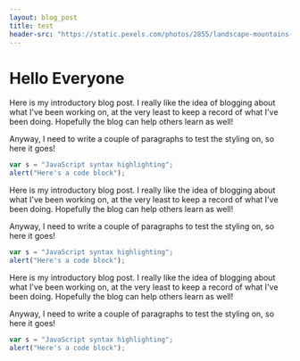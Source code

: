 ```yaml
---
layout: blog_post
title: test
header-src: "https://static.pexels.com/photos/2855/landscape-mountains-nature-lake.jpg"
---
```


# Hello Everyone

Here is my introductory blog post. I really like the idea of blogging about what I've been working on, at the very least to keep a record of what I've been doing. Hopefully the blog can help others learn as well!

Anyway, I need to write a couple of paragraphs to test the styling on, so here it goes!

```javascript
var s = "JavaScript syntax highlighting";
alert("Here's a code block");
```
Here is my introductory blog post. I really like the idea of blogging about what I've been working on, at the very least to keep a record of what I've been doing. Hopefully the blog can help others learn as well!

Anyway, I need to write a couple of paragraphs to test the styling on, so here it goes!

```javascript
var s = "JavaScript syntax highlighting";
alert("Here's a code block");
```
Here is my introductory blog post. I really like the idea of blogging about what I've been working on, at the very least to keep a record of what I've been doing. Hopefully the blog can help others learn as well!

Anyway, I need to write a couple of paragraphs to test the styling on, so here it goes!

```javascript
var s = "JavaScript syntax highlighting";
alert("Here's a code block");
```
